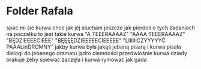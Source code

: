 # Folder Rafala
spac mi sie kurwa chce jak jej slucham
jeszcze jak pierdoli o tych zadaniach na poczatku to jest takie kurwa
"A TEEERAAAAZ"
"AAAA TEEERAAAAZ"
"BĘDZIEEEECIEEE"
"BĘĘĘĘDZIEEEEECIEEEEE"
"LIIIIIICZYYYYYĆ PAAALinDROMNY"
jakby kurwa była jakąś jebaną pisarą
i kurwa pisała dialogi do jebanego dramatu
jądro ciemności przedwiośnie kurwa dziady
brakuje żeby śpiewać zaczęła i kurwa rymować jak gada

